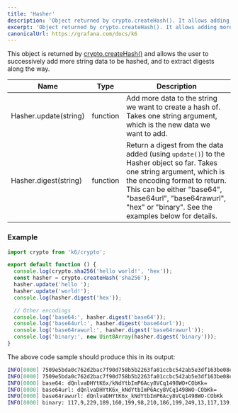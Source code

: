 ```yaml
---
title: 'Hasher'
description: 'Object returned by crypto.createHash(). It allows adding more data to be hashed and to extract digests along the way.'
excerpt: 'Object returned by crypto.createHash(). It allows adding more data to be hashed and to extract digests along the way.'
canonicalUrl: https://grafana.com/docs/k6
---
```


<CryptoBlockquote />

This object is returned by [crypto.createHash()](/javascript-api/k6-crypto/createhash)
and allows the user to successively add more string data to be hashed, and to extract digests along the way.

| Name                  | Type     | Description                                                                                                                                                                                |
| --------------------- | -------- | ------------------------------------------------------------------------------------------------------------------------------------------------------------------------------------------ |
| Hasher.update(string) | function | Add more data to the string we want to create a hash of. Takes one string argument, which is the new data we want to add.                                                                  |
| Hasher.digest(string) | function | Return a digest from the data added (using `update()`) to the Hasher object so far. Takes one string argument, which is the encoding format to return. This can be either "base64", "base64url", "base64rawurl", "hex" or "binary". See the examples below for details. |

### Example

<CodeGroup labels={[]}>

```javascript
import crypto from 'k6/crypto';

export default function () {
  console.log(crypto.sha256('hello world!', 'hex'));
  const hasher = crypto.createHash('sha256');
  hasher.update('hello ');
  hasher.update('world!');
  console.log(hasher.digest('hex'));

  // Other encodings
  console.log('base64:', hasher.digest('base64'));
  console.log('base64url:', hasher.digest('base64url'));
  console.log('base64rawurl:', hasher.digest('base64rawurl'));
  console.log('binary:', new Uint8Array(hasher.digest('binary')));
}
```

</CodeGroup>

The above code sample should produce this in its output:

```bash
INFO[0000] 7509e5bda0c762d2bac7f90d758b5b2263fa01ccbc542ab5e3df163be08e6ca9
INFO[0000] 7509e5bda0c762d2bac7f90d758b5b2263fa01ccbc542ab5e3df163be08e6ca9
INFO[0000] base64: dQnlvaDHYtK6x/kNdYtbImP6Acy8VCq1498WO+CObKk=
INFO[0000] base64url: dQnlvaDHYtK6x_kNdYtbImP6Acy8VCq1498WO-CObKk=
INFO[0000] base64rawurl: dQnlvaDHYtK6x_kNdYtbImP6Acy8VCq1498WO-CObKk
INFO[0000] binary: 117,9,229,189,160,199,98,210,186,199,249,13,117,139,91,34,99,250,1,204,188,84,42,181,227,223,22,59,224,142,108,169
```
